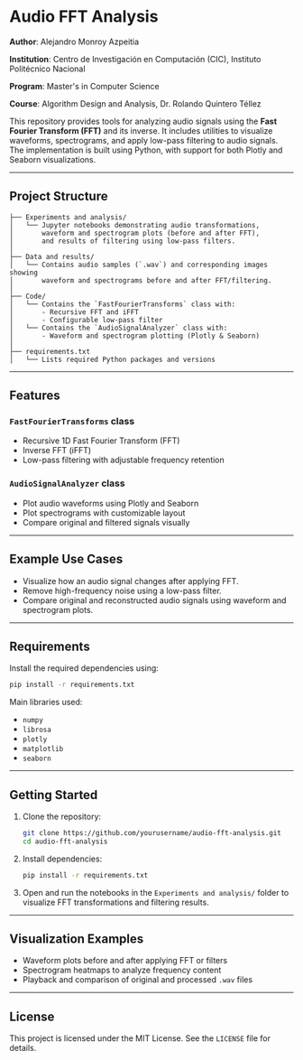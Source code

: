
# Audio FFT Analysis


**Author**: Alejandro Monroy Azpeitia

**Institution**: Centro de Investigación en Computación (CIC), Instituto Politécnico Nacional

**Program**: Master's in Computer Science

**Course**: Algorithm Design and Analysis, Dr. Rolando Quintero Téllez


This repository provides tools for analyzing audio signals using the **Fast Fourier Transform (FFT)** and its inverse. It includes utilities to visualize waveforms, spectrograms, and apply low-pass filtering to audio signals. The implementation is built using Python, with support for both Plotly and Seaborn visualizations.

---

##  Project Structure

```
├── Experiments and analysis/
│   └── Jupyter notebooks demonstrating audio transformations,
│       waveform and spectrogram plots (before and after FFT),
│       and results of filtering using low-pass filters.
│
├── Data and results/
│   └── Contains audio samples (`.wav`) and corresponding images showing
│       waveform and spectrograms before and after FFT/filtering.
│
├── Code/
│   └── Contains the `FastFourierTransforms` class with:
│       - Recursive FFT and iFFT
│       - Configurable low-pass filter
│   └── Contains the `AudioSignalAnalyzer` class with:
│       - Waveform and spectrogram plotting (Plotly & Seaborn)
│
├── requirements.txt
│   └── Lists required Python packages and versions
```

---

##  Features

### `FastFourierTransforms` class
-  Recursive 1D Fast Fourier Transform (FFT)
-  Inverse FFT (iFFT)
-  Low-pass filtering with adjustable frequency retention

### `AudioSignalAnalyzer` class
-  Plot audio waveforms using Plotly and Seaborn
-  Plot spectrograms with customizable layout
-  Compare original and filtered signals visually

---

##  Example Use Cases

- Visualize how an audio signal changes after applying FFT.
- Remove high-frequency noise using a low-pass filter.
- Compare original and reconstructed audio signals using waveform and spectrogram plots.

---

##  Requirements

Install the required dependencies using:

```bash
pip install -r requirements.txt
```

Main libraries used:
- `numpy`
- `librosa`
- `plotly`
- `matplotlib`
- `seaborn`

---

##  Getting Started

1. Clone the repository:
   ```bash
   git clone https://github.com/yourusername/audio-fft-analysis.git
   cd audio-fft-analysis
   ```

2. Install dependencies:
   ```bash
   pip install -r requirements.txt
   ```

3. Open and run the notebooks in the `Experiments and analysis/` folder to visualize FFT transformations and filtering results.

---

##  Visualization Examples

-  Waveform plots before and after applying FFT or filters
-  Spectrogram heatmaps to analyze frequency content
-  Playback and comparison of original and processed `.wav` files

---

##  License

This project is licensed under the MIT License. See the `LICENSE` file for details.
